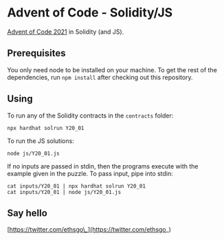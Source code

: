 # Advent of Code - Solidity/JS

[Advent of Code 2021](https://adventofcode.com/2021) in Solidity (and JS).

## Prerequisites

You only need node to be installed on your machine. To get the rest of the
dependencies, run `npm install` after checking out this repository.

## Using

To run any of the Solidity contracts in the `contracts` folder:

```
npx hardhat solrun Y20_01
```

To run the JS solutions:

```
node js/Y20_01.js
```

If no inputs are passed in stdin, then the programs execute with the example
given in the puzzle. To pass input, pipe into stdin:

```
cat inputs/Y20_01 | npx hardhat solrun Y20_01
cat inputs/Y20_01 | node js/Y20_01.js
```

## Say hello

[https://twitter.com/ethsgo\_](https://twitter.com/ethsgo_)
